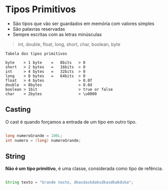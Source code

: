# Tipos Primitivos 

- São tipos que vão ser guardados em memória com valores simples
- São palavras reservadas
- Sempre escritas com as letras minúsculas

> int, double, float, long, short, char, boolean, byte

```
Tabela dos tipos primitivos

byte    > 1 byte    =   8bits   > 0
short   > 2 bytes   =   16bits  > 0
int     > 4 bytes   =   32bits  > 0
long    > 8 bytes   =   64bits  > 0
float   > 4 bytes               > 0.0f
double  > 8bytes                > 0.0d
boolean > 1bit                  > true or false
char    > 2bytes                > \u0000
```

## Casting

O cast é quando forçamos a entrada de um tipo em outro tipo.

``` java

long numeroGrande = 100L;
int numero = (long) numeroGrande;
```

## String
**Não é um tipo primitivo**, é uma classe, considerada como tipo de refência.

``` java

String texto = "Grande texto, dkasdaskdaksdkasdkakdska";
```